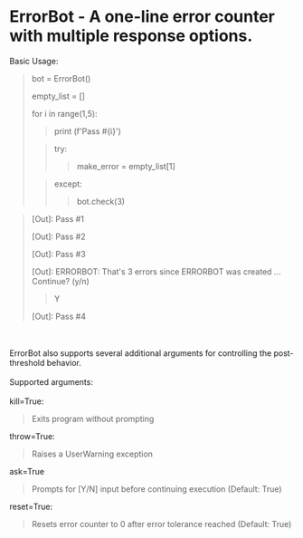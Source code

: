 # ErrorBot - A one-line error counter with multiple response options.



Basic Usage:
    
> bot = ErrorBot()
> >
> empty_list = []
> >
> for i in range(1,5):     
> 
>    >print (f'Pass #{i}') 
>    
>    >try:<br>
>    >>make_error = empty_list[1]<br/>
>    
>    >except:<br/>
>    >>bot.check(3)


> [Out]: Pass #1
> 
> [Out]: Pass #2
> 
> [Out]: Pass #3
>
>[Out]: ERRORBOT: That's 3 errors since ERRORBOT was created ... Continue? (y/n) 
>
> > Y
> 
> [Out]: Pass #4

<br/><br/>
ErrorBot also supports several additional arguments for controlling the post-threshold behavior.
<br/><br/>
Supported arguments:
<br/><br/>
kill=True:
> Exits program without prompting
>    
throw=True:
> Raises a UserWarning exception
>    
ask=True
>Prompts for [Y/N] input before continuing execution (Default: True)
>    
reset=True:
> Resets error counter to 0 after error tolerance reached (Default: True)
